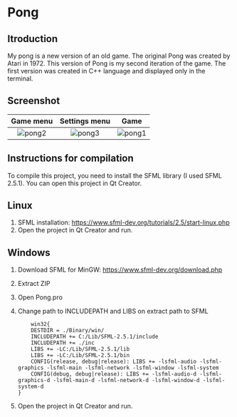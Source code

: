 # Pong

## Itroduction
My pong is a new version of an old game. The original Pong was created by Atari in 1972. This version of Pong is my second iteration of the game. The first version was created in C++ language and displayed only in the terminal.

## Screenshot

Game menu                  |       Settings menu       |        Game
:-------------------------:|:-------------------------:|:-------------------------:
![pong2](https://user-images.githubusercontent.com/75588591/219857763-e184382c-b3cf-4506-86a2-4a3ae87be2da.png)  |  ![pong3](https://user-images.githubusercontent.com/75588591/219858188-7478df13-ccbf-40d7-b5ae-f20981ed2b5f.png)  | ![pong1](https://user-images.githubusercontent.com/75588591/219858190-6a590528-51ab-4693-8b96-529adda2d35c.png)

## Instructions for compilation

To compile this project, you need to install the SFML library (I used SFML 2.5.1). You can open this project in Qt Creator.

## Linux
1. SFML installation: https://www.sfml-dev.org/tutorials/2.5/start-linux.php
2. Open the project in Qt Creator and run.


## Windows
1. Download SFML for MinGW: https://www.sfml-dev.org/download.php
2. Extract ZIP
3. Open Pong.pro
4. Change path to INCLUDEPATH and LIBS on extract path to SFML

    ```
        win32{
        DESTDIR = ./Binary/win/
        INCLUDEPATH += C:/Lib/SFML-2.5.1/include
        INCLUDEPATH += ./inc
        LIBS += -LC:/Lib/SFML-2.5.1/lib
        LIBS += -LC:/Lib/SFML-2.5.1/bin
        CONFIG(release, debug|release): LIBS += -lsfml-audio -lsfml-graphics -lsfml-main -lsfml-network -lsfml-window -lsfml-system
        CONFIG(debug, debug|release): LIBS += -lsfml-audio-d -lsfml-graphics-d -lsfml-main-d -lsfml-network-d -lsfml-window-d -lsfml-system-d
    }
5. Open the project in Qt Creator and run.     

